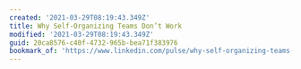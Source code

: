 ```yaml
---
created: '2021-03-29T08:19:43.349Z'
title: Why Self-Organizing Teams Don’t Work
modified: '2021-03-29T08:19:43.349Z'
guid: 20ca8576-c40f-4732-965b-bea71f383976
bookmark_of: 'https://www.linkedin.com/pulse/why-self-organizing-teams-dont-work-cliff-berg/'
---
```

 
